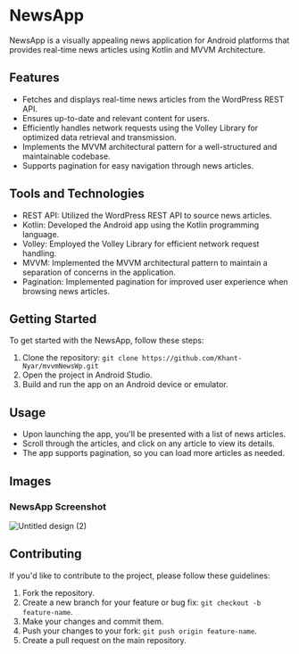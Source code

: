 # NewsApp

NewsApp is a visually appealing news application for Android platforms that provides real-time news articles using Kotlin and MVVM Architecture.


## Features

- Fetches and displays real-time news articles from the WordPress REST API.
- Ensures up-to-date and relevant content for users.
- Efficiently handles network requests using the Volley Library for optimized data retrieval and transmission.
- Implements the MVVM architectural pattern for a well-structured and maintainable codebase.
- Supports pagination for easy navigation through news articles.

## Tools and Technologies

- REST API: Utilized the WordPress REST API to source news articles.
- Kotlin: Developed the Android app using the Kotlin programming language.
- Volley: Employed the Volley Library for efficient network request handling.
- MVVM: Implemented the MVVM architectural pattern to maintain a separation of concerns in the application.
- Pagination: Implemented pagination for improved user experience when browsing news articles.

## Getting Started

To get started with the NewsApp, follow these steps:

1. Clone the repository: `git clone https://github.com/Khant-Nyar/mvvmNewsWp.git`
2. Open the project in Android Studio.
3. Build and run the app on an Android device or emulator.

## Usage

- Upon launching the app, you'll be presented with a list of news articles.
- Scroll through the articles, and click on any article to view its details.
- The app supports pagination, so you can load more articles as needed.

## Images

### NewsApp Screenshot

![Untitled design (2)](https://github.com/vswati0101/Yoowindow/assets/140166757/72aa465c-be6c-471e-adc4-1728c72ca9e8)


## Contributing

If you'd like to contribute to the project, please follow these guidelines:
1. Fork the repository.
2. Create a new branch for your feature or bug fix: `git checkout -b feature-name`.
3. Make your changes and commit them.
4. Push your changes to your fork: `git push origin feature-name`.
5. Create a pull request on the main repository.



